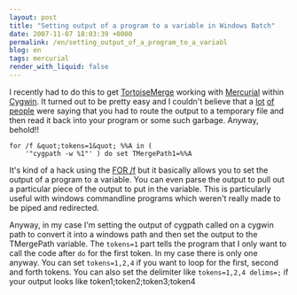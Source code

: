 ```yaml
---
layout: post
title: "Setting output of a program to a variable in Windows Batch"
date: 2007-11-07 18:03:39 +0000
permalink: /en/setting_output_of_a_program_to_a_variabl
blog: en
tags: mercurial
render_with_liquid: false
---
```


I recently had to do this to get [TortoiseMerge](http://tortoisesvn.tigris.org/TortoiseMerge.html) working with [Mercurial](http://www.selenic.com/mercurial/) within [Cygwin](http://www.cygwin.com/). It turned out to be pretty easy and I couldn't believe that a [lot](http://www.infionline.net/~wtnewton/batch/batchfaq.html#9) [of](http://www.student.northpark.edu/pemente/sed/bat_env.htm#sed) [people](http://www.tomshardware.com/forum/230090-45-windows-batch-file-output-program-variable) were saying that you had to route the output to a temporary file and then read it back into your program or some such garbage. Anyway, behold!!

```doscon
for /f &quot;tokens=1&quot; %%A in (
    '"cygpath -w %1"' ) do set TMergePath1=%%A
```

It's kind of a hack using the [FOR /f](http://www.robvanderwoude.com/ntfortokens.html) but it basically allows you to set the output of a program to a variable. You can even parse the output to pull out a particular piece of the output to put in the variable. This is particularly useful with windows commandline programs which weren't really made to be piped and redirected.

Anyway, in my case I'm setting the output of cygpath called on a cygwin path to convert it into a windows path and then set the output to the TMergePath variable. The `tokens=1` part tells the program that I only want to call the code after `do` for the first token. In my case there is only one anyway. You can set `tokens=1,2,4` if you want to loop for the first, second and forth tokens. You can also set the delimiter like `tokens=1,2,4 delims=;` if your output looks like token1;token2;token3;token4
